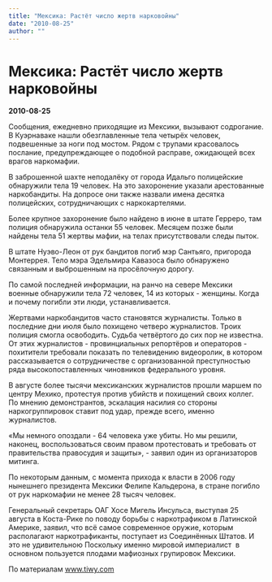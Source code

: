 ```yaml
---
title: "Мексика: Растёт число жертв нарковойны"
date: "2010-08-25"
author: ""
---
```


# Мексика: Растёт число жертв нарковойны

**2010-08-25** 

Сообщения, ежедневно приходящие из Мексики, вызывают содрогание. В Куэрнаваке нашли обезглавленные тела четырёх человек, подвешенные за ноги под мостом. Рядом с трупами красовалось послание, предупреждающее о подобной расправе, ожидающей всех врагов наркомафии. 



В заброшенной шахте неподалёку от города Идальго полицейские обнаружили тела 19 человек. На это захоронение указали арестованные наркобандиты. На допросе они также назвали имена десятка полицейских, сотрудничающих с наркокартелями. 



Более крупное захоронение было найдено в июне в штате Герреро, там полиция обнаружила останки 55 человек. Месяцем позже были найдены тела 51 жертвы мафии, на телах присутствовали следы пыток. 



В штате Нуэво-Леон от рук бандитов погиб мэр Сантьяго, пригорода Монтеррея. Тело мэра Эдельмира Кавазоса было обнаружено связанным и выброшенным на просёлочную дорогу. 



По самой последней информации, на ранчо на севере Мексики военные обнаружили тела 72 человек, 14 из которых - женщины. Когда и почему погибли эти люди, устанавливается. 



Жертвами наркобандитов часто становятся журналисты. Только в последние дни июля было похищено четверо журналистов. Троих полиция смогла освободить. Судьба четвёртого до сих пор не известна. От этих журналистов - провинциальных репортёров и операторов - похитители требовали показать по телевидению видеоролик, в котором рассказывается о сотрудничестве с организованной преступностью ряда высокопоставленных чиновников федерального уровня. 



В августе более тысячи мексиканских журналистов прошли маршем по центру Мехико, протестуя против убийств и похищений своих коллег. По мнению демонстрантов, эскалация насилия со стороны наркогруппировок ставит под удар, прежде всего, именно журналистов. 



«Мы немного опоздали - 64 человека уже убиты. Но мы решили, наконец, воспользоваться своим правом протестовать и требовать от правительства правосудия и защиты», - заявил один из организаторов митинга. 



По некоторым данным, с момента прихода к власти в 2006 году нынешнего президента Мексики Фелипе Кальдерона, в стране погибло от рук наркомафии не менее 28 тысяч человек. 



Генеральный секретарь ОАГ Хосе Мигель Инсульса, выступая 25 августа в Коста-Рике по поводу борьбы с наркотрафиком в Латинской Америке, заявил, что всё самое современное оружие, которым располагают наркотрафиканты, поступает из Соединённых Штатов. И это не удивительною Поскольку именно мировой империалист  в основном пользуется плодами мафиозных групировок Мексики.

По материалам www.tiwy.com